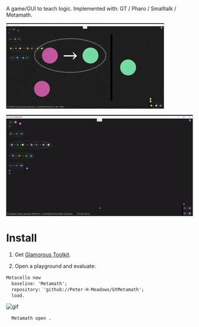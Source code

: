 A game/GUI to teach logic.
Implemented with: GT / Pharo / Smalltalk / Metamath.


![gif](images/1.gif.gif)


![gif](images/2.gif)


# Install
1. Get [Glamorous Toolkit](https://gtoolkit.com/).

2. Open a playground and evaluate:
```Smalltalk
Metacello new 
  baseline: 'Metamath'; 
  repository: 'github://Peter-H-Meadows/GtMetamath';
  load.
```

![gif](images/install.png)


```Smalltalk
  Metamath open .
```
